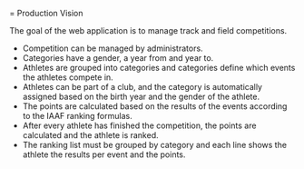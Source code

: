 = Production Vision

The goal of the web application is to manage track and field competitions.

- Competition can be managed by administrators.
- Categories have a gender, a year from and year to.
- Athletes are grouped into categories and categories define which events the athletes compete in.
- Athletes can be part of a club, and the category is automatically assigned based on the birth year and the gender of
  the athlete.
- The points are calculated based on the results of the events according to the IAAF ranking formulas.
- After every athlete has finished the competition, the points are calculated and the athlete is ranked.
- The ranking list must be grouped by category and each line shows the athlete the results per event and the points.
